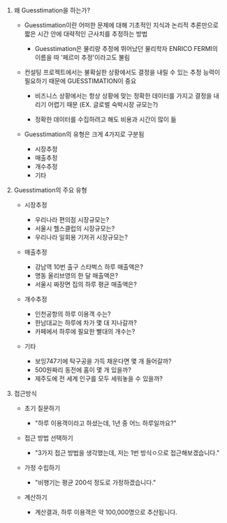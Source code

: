 1. 왜 Guesstimation을 하는가?

    - Guesstimation이란 어떠한 문제에 대해 기초적인 지식과 논리적 추론만으로 짧은 시간 안에 대략적인 근사치를 추정하는 방법
        - Guesstimation은 물리량 추정에 뛰어났던 물리학자 ENRICO FERMI의 이름을 따 '페르미 추정'이라고도 불림

    - 컨설팅 프로젝트에서는 불확실한 상황에서도 결정을 내릴 수 있는 추정 능력이 필요하기 때문에 GUESSTIMATION이 중요
        - 비즈니스 상황에서는 항상 상황에 맞는 정확한 데이터를 가지고 결정을 내리기 어렵기 때문 (EX. 글로벌 숙박시장 규모는?)

        - 정확한 데이터를 수집하려고 해도 비용과 시간이 많이 듦

    - Guesstimation의 유형은 크게 4가지로 구분됨
        - 시장추정
        - 매출추정
        - 개수추정
        - 기타

2. Guesstimation의 주요 유형

    - 시장추정
        - 우리나라 편의점 시장규모는?
        - 서울시 헬스클럽의 시장규모는?
        - 우리나라 일회용 기저귀 시장규모는?

    - 매출추정
        - 강남역 10번 출구 스타벅스 하루 매출액은?
        - 명동 올리브영의 한 달 매출액은?
        - 서울시 짜장면 집의 하루 평균 매출액은?

    - 개수추정
        - 인천공항의 하루 이용객 수는?
        - 한남대교는 하루에 차가 몇 대 지나갈까?
        - 카페에서 하루에 필요한 빨대의 개수는?

    - 기타
        - 보잉747기에 탁구공을 가득 채운다면 몇 개 들어갈까?
        - 500원짜리 동전에 홈이 몇 개 있을까?
        - 제주도에 전 세계 인구를 모두 세워놓을 수 있을까?

3. 접근방식

    - 초기 질문하기
        - "하루 이용객이라고 하셨는데, 1년 중 어느 하루일까요?"

    - 접근 방법 선택하기
        - "3가지 접근 방법을 생각했는데, 저는 1번 방식ㅇ으로 접근해보겠습니다."

    - 가정 수립하기
        - "비행기는 평균 200석 정도로 가정하겠습니다."

    - 계산하기
        - 계산결과, 하루 이용객은 약 100,000명으로 추산됩니다.
        